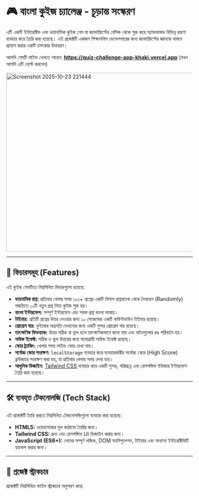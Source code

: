 # 🎮 বাংলা কুইজ চ্যালেঞ্জ - চূড়ান্ত সংস্করণ

এটি একটি ইন্টারেক্টিভ এবং ডায়নামিক কুইজ গেম যা জাভাস্ক্রিপ্টের বেসিক থেকে শুরু করে অ্যাডভান্সড বিভিন্ন ধারণা ব্যবহার করে তৈরি করা হয়েছে। এই প্রজেক্টটি একজন শিক্ষানবিস ডেভেলপারের জন্য জাভাস্ক্রিপ্টের জ্ঞানকে বাস্তবে প্রয়োগ করার একটি চমৎকার উদাহরণ।

আপনি গেমটি লাইভ খেলতে পারেন: **https://quiz-challenge-app-khaki.vercel.app** (যখন আপনি এটি হোস্ট করবেন)

<img width="849" height="481" alt="Screenshot 2025-10-23 221444" src="https://github.com/user-attachments/assets/318d6386-03f5-49b2-97d1-5fdc8e0b6db7" />


---

## 🚀 ফিচারসমূহ (Features)

এই কুইজ গেমটিতে নিম্নলিখিত ফিচারগুলো রয়েছে:

-   **ডায়নামিক প্রশ্ন:** প্রতিবার খেলার সময় ১০০+ প্রশ্নের একটি বিশাল প্রশ্নব্যাংক থেকে দৈবচয়ন (Randomly) পদ্ধতিতে ১০টি নতুন প্রশ্ন নিয়ে কুইজ শুরু হয়।
-   **বাংলা ইন্টারফেস:** সম্পূর্ণ ইন্টারফেস এবং সমস্ত প্রশ্ন বাংলা ভাষায়।
-   **টাইমার:** প্রতিটি প্রশ্নের উত্তর দেওয়ার জন্য ১০ সেকেন্ডের একটি কাউন্টডাউন টাইমার রয়েছে।
-   **প্রোগ্রেস বার:** কুইজের অগ্রগতি দেখানোর জন্য একটি সুন্দর প্রোগ্রেস বার রয়েছে।
-   **তাৎক্ষণিক ফিডব্যাক:** উত্তর সঠিক বা ভুল হলে তাৎক্ষণিকভাবে জানা যায় এবং বাটনগুলোর রঙ পরিবর্তন হয়।
-   **সাউন্ড ইফেক্ট:** সঠিক ও ভুল উত্তরের জন্য মনোগ্রাহী সাউন্ড ইফেক্ট রয়েছে।
-   **স্কোর ট্র্যাকিং:** খেলার সময় লাইভ স্কোর দেখা যায়।
-   **সর্বোচ্চ স্কোর সংরক্ষণ:** `localStorage` ব্যবহার করে ব্যবহারকারীর সর্বোচ্চ স্কোর (High Score) ব্রাউজারে সংরক্ষণ করা হয়, যা প্রতিবার খেলার সময় দেখা যায়।
-   **আধুনিক ডিজাইন:** [Tailwind CSS](https://tailwindcss.com/ ) ব্যবহার করে একটি সুন্দর, পরিচ্ছন্ন এবং রেসপন্সিভ ইউজার ইন্টারফেস তৈরি করা হয়েছে।

---

## 🛠️ ব্যবহৃত টেকনোলজি (Tech Stack)

এই প্রজেক্টটি তৈরি করতে নিম্নলিখিত টেকনোলজিগুলো ব্যবহার করা হয়েছে:

-   **HTML5:** ওয়েবপেজের মূল কাঠামো তৈরির জন্য।
-   **Tailwind CSS:** দ্রুত এবং রেসপন্সিভ UI ডিজাইন করার জন্য।
-   **JavaScript (ES6+):** গেমের সম্পূর্ণ লজিক, DOM ম্যানিপুলেশন, টাইমার এবং অন্যান্য ইন্টারেক্টিভিটি হ্যান্ডেল করার জন্য।

---

## 📂 প্রজেক্ট স্ট্রাকচার

প্রজেক্টটি নিম্নলিখিত ফাইল স্ট্রাকচার অনুসরণ করে:

